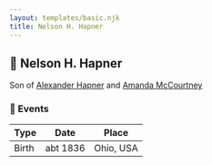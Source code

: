 ```yaml
---
layout: templates/basic.njk
title: Nelson H. Hapner
---
```

## 🔵 Nelson H. Hapner

Son of [Alexander Hapner](/people/6/68586072) and [Amanda McCourtney](/people/5/56501802)

### 📆 Events

Type | Date | Place
------ | ------ | ------
Birth | abt 1836 | Ohio, USA

